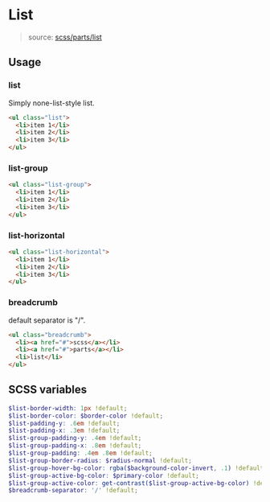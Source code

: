 # List

> source: [scss/parts/list](../../src/scss/parts/_list.scss)

## Usage

### list

Simply none-list-style list.

```html
<ul class="list">
  <li>item 1</li>
  <li>item 2</li>
  <li>item 3</li>
</ul>
```

### list-group

```html
<ul class="list-group">
  <li>item 1</li>
  <li>item 2</li>
  <li>item 3</li>
</ul>
```

### list-horizontal

```html
<ul class="list-horizontal">
  <li>item 1</li>
  <li>item 2</li>
  <li>item 3</li>
</ul>
```

### breadcrumb

default separator is "/".

```html
<ul class="breadcrumb">
  <li><a href="#">scss</a></li>
  <li><a href="#">parts</a></li>
  <li>list</li>
</ul>
```

## SCSS variables

``` scss
$list-border-width: 1px !default;
$list-border-color: $border-color !default;
$list-padding-y: .6em !default;
$list-padding-x: .3em !default;
$list-group-padding-y: .4em !default;
$list-group-padding-x: .8em !default;
$list-group-padding: .4em .8em !default;
$list-group-border-radius: $radius-normal !default;
$list-group-hover-bg-color: rgba($background-color-invert, .1) !default;
$list-group-active-bg-color: $primary-color !default;
$list-group-active-color: get-contrast($list-group-active-bg-color) !default;
$breadcrumb-separator: '/' !default;
```
